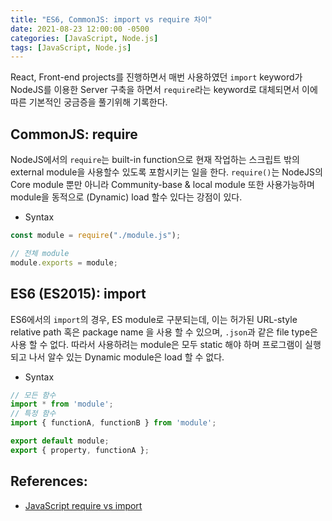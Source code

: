 ```yaml
---
title: "ES6, CommonJS: import vs require 차이"
date: 2021-08-23 12:00:00 -0500
categories: [JavaScript, Node.js]
tags: [JavaScript, Node.js]
---
```


React, Front-end projects를 진행하면서 매번 사용하였던 `import` keyword가 NodeJS를 이용한 Server 구축을 하면서 `require`라는 keyword로 대체되면서 이에따른 기본적인 궁금증을 풀기위해 기록한다.

## CommonJS: require

NodeJS에서의 `require`는 built-in function으로 현재 작업하는 스크립트 밖의 external module을 사용할수 있도록 포함시키는 일을 한다. `require()`는 NodeJS의 Core module 뿐만 아니라 Community-base & local module 또한 사용가능하며 module을 동적으로 (Dynamic) load 할수 있다는 강점이 있다.

- Syntax

```js
const module = require("./module.js");

// 전체 module
module.exports = module;
```

## ES6 (ES2015): import

ES6에서의 `import`의 경우, ES module로 구분되는데, 이는 허가된 URL-style relative path 혹은 package name 을 사용 할 수 있으며, `.json`과 같은 file type은 사용 할 수 없다. 따라서 사용하려는 module은 모두 static 해야 하며 프로그램이 실행되고 나서 알수 있는 Dynamic module은 load 할 수 없다.

- Syntax

```js
// 모든 함수
import * from 'module';
// 특정 함수
import { functionA, functionB } from 'module';

export default module;
export { property, functionA };
```

## References:

- [JavaScript require vs import](https://flexiple.com/javascript-require-vs-import/)
